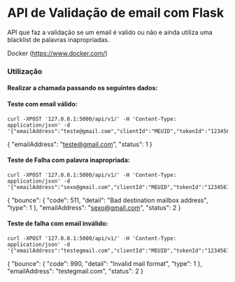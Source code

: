 # API de Validação de email com Flask

API que faz a validação se um email é valido ou não e ainda utiliza uma blacklist de palavras inapropriadas.

Docker (https://www.docker.com/)

### Utilização

#### Realizar a chamada passando os seguintes dados:

#### Teste com email válido:
```
curl -XPOST '127.0.0.1:5000/api/v1/' -H 'Content-Type: application/json' -d '{"emailAddress":"teste@gmail.com","clientId":"MEUID","tokenId":"1234567890"}'
```

{
  "emailAddress": "teste@gmail.com",
  "status": 1
}

#### Teste de Falha com palavra inapropriada:

```
curl -XPOST '127.0.0.1:5000/api/v1/' -H 'Content-Type: application/json' -d '{"emailAddress":"sexo@gmail.com","clientId":"MEUID","tokenId":"1234567890"}'
```

{
  "bounce": {
    "code": 511,
    "detail": "Bad destination mailbox address",
    "type": 1
  },
  "emailAddress": "sexo@gmail.com",
  "status": 2
}

#### Teste de falha com email inválido:

```
curl -XPOST '127.0.0.1:5000/api/v1/' -H 'Content-Type: application/json' -d '{"emailAddress":"testegmail.com","clientId":"MEUID","tokenId":"1234567890"}'
```

{
  "bounce": {
    "code": 990,
    "detail": "Invalid mail format",
    "type": 1
  },
  "emailAddress": "testegmail.com",
  "status": 2
}

